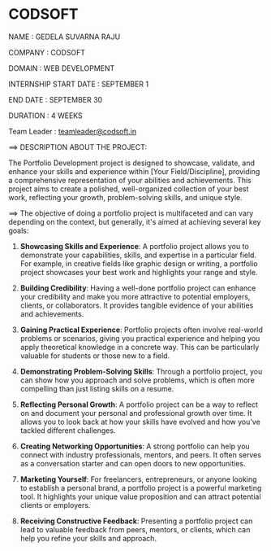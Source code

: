 # CODSOFT

NAME                  : GEDELA SUVARNA RAJU

COMPANY               : CODSOFT

DOMAIN                : WEB DEVELOPMENT

INTERNSHIP START DATE : SEPTEMBER 1

END DATE              : SEPTEMBER 30

DURATION              : 4 WEEKS

Team Leader           : teamleader@codsoft.in




==> DESCRIPTION ABOUT THE PROJECT:

The Portfolio Development project is designed to showcase, validate, and enhance your skills and experience within [Your Field/Discipline], providing a comprehensive representation of your abilities and achievements. This project aims to create a polished, well-organized collection of your best work, reflecting your growth, problem-solving skills, and unique style.



==> The objective of doing a portfolio project is multifaceted and can vary depending on the context, but generally, it's aimed at achieving several key goals:

1. **Showcasing Skills and Experience**: A portfolio project allows you to demonstrate your capabilities, skills, and expertise in a particular field. For example, in creative fields like graphic design or writing, a portfolio project showcases your best work and highlights your range and style.

2. **Building Credibility**: Having a well-done portfolio project can enhance your credibility and make you more attractive to potential employers, clients, or collaborators. It provides tangible evidence of your abilities and achievements.

3. **Gaining Practical Experience**: Portfolio projects often involve real-world problems or scenarios, giving you practical experience and helping you apply theoretical knowledge in a concrete way. This can be particularly valuable for students or those new to a field.

4. **Demonstrating Problem-Solving Skills**: Through a portfolio project, you can show how you approach and solve problems, which is often more compelling than just listing skills on a resume.

5. **Reflecting Personal Growth**: A portfolio project can be a way to reflect on and document your personal and professional growth over time. It allows you to look back at how your skills have evolved and how you’ve tackled different challenges.

6. **Creating Networking Opportunities**: A strong portfolio can help you connect with industry professionals, mentors, and peers. It often serves as a conversation starter and can open doors to new opportunities.

7. **Marketing Yourself**: For freelancers, entrepreneurs, or anyone looking to establish a personal brand, a portfolio project is a powerful marketing tool. It highlights your unique value proposition and can attract potential clients or employers.

8. **Receiving Constructive Feedback**: Presenting a portfolio project can lead to valuable feedback from peers, mentors, or clients, which can help you refine your skills and approach.
